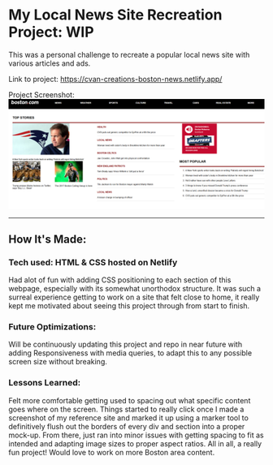 # My Local News Site Recreation Project: WIP

This was a personal challenge to recreate a popular local news site with various articles and ads.

Link to project: https://cvan-creations-boston-news.netlify.app/

Project Screenshot: ![](https://github.com/CodingWCal/web-design-projects/blob/main/Boston.com%20News%20Responsive/boston-news-screenshot.png)

---

## How It's Made:

### Tech used: HTML & CSS hosted on Netlify

Had alot of fun with adding CSS positioning to each section of this webpage, especially with its somewhat unorthodox structure. It was such a surreal experience getting to work on a site that felt close to home, it really kept me motivated about seeing this project through from start to finish.

### Future Optimizations:
Will be continuously updating this project and repo in near future with adding Responsiveness with media queries, to adapt this to any possible screen size without breaking.

### Lessons Learned:
Felt more comfortable getting used to spacing out what specific content goes where on the screen. Things started to really click once I made a screenshot of my reference site and marked it up using a marker tool to definitively flush out the borders of every div and section into a proper mock-up. From there, just ran into minor issues with getting spacing to fit as intended and adapting image sizes to proper aspect ratios. All in all, a really fun project! Would love to work on more Boston area content.
